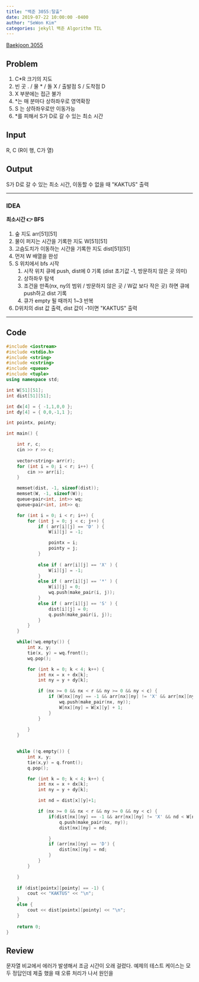 ```yaml
---
title: "백준 3055:탈출"
date: 2019-07-22 10:00:00 -0400
author: "SeWon Kim"
categories: jekyll 백준 Algorithm TIL
---
```


[Baekjoon 3055](https://www.acmicpc.net/problem/3055)

## Problem
  1. C*R 크기의 지도
  2. 빈 곳 . / 물 * / 돌 X / 출발점 S / 도착점 D
  3. X 부분에는 접근 불가
  4. *는 매 분마다 상하좌우로 영역확장
  5. S 는 상하좌우로만 이동가능
  6. *를 피해서 S가 D로 갈 수 있는 최소 시간

## Input
  R, C (R이 행, C가 열)
    
## Output
  S가 D로 갈 수 있는 최소 시간, 이동할 수 없을 때 "KAKTUS" 출력


---


### IDEA
  **최소시간 👉 BFS**
  
  1. 숲 지도 arr[51][51]
  2. 물이 퍼지는 시간을 기록한 지도 W[51][51]
  3. 고슴도치가 이동하는 시간을 기록한 지도 dist[51][51]
  4. 먼저 W 배열을 완성
  5. S 위치에서 bfs 시작
      1. 시작 위치 큐에 push, dist에 0 기록 (dist 초기값 -1, 방문하지 않은 곳 의미)
      2. 상하좌우 탐색
      3. 조건을 만족(nx, ny의 범위 / 방문하지 않은 곳 / W값 보다 작은 곳) 하면 큐에 push하고 dist 기록
      4. 큐가 empty 될 때까지 1~3 반복
  6. D위치의 dist 값 출력, dist 값이 -1이면 "KAKTUS" 출력
     
---


## Code
```cpp
#include <iostream>
#include <stdio.h>
#include <string>
#include <cstring>
#include <queue>
#include <tuple>
using namespace std;

int W[51][51];
int dist[51][51];

int dx[4] = { -1,1,0,0 };
int dy[4] = { 0,0,-1,1 };

int pointx, pointy; 

int main() {

	int r, c;
	cin >> r >> c;
	
	vector<string> arr(r);
	for (int i = 0; i < r; i++) {
		cin >> arr[i];
	}

	memset(dist, -1, sizeof(dist));
	memset(W, -1, sizeof(W));
	queue<pair<int, int>> wq;
	queue<pair<int, int>> q;

	for (int i = 0; i < r; i++) {
		for (int j = 0; j < c; j++) {
			if ( arr[i][j] == 'D' ) {
				W[i][j] = -1;

				pointx = i;
				pointy = j;
			}
			
			else if ( arr[i][j] == 'X' ) {
				W[i][j] = -1;
			}
			else if ( arr[i][j] == '*' ) {
				W[i][j] = 0;
				wq.push(make_pair(i, j));
			}
			else if ( arr[i][j] == 'S' ) {
				dist[i][j] = 0;
				q.push(make_pair(i, j));
			}
		}
	}

	while(!wq.empty()) {
		int x, y;
		tie(x, y) = wq.front();
		wq.pop();

		for (int k = 0; k < 4; k++) {
			int nx = x + dx[k];
			int ny = y + dy[k];

			if (nx >= 0 && nx < r && ny >= 0 && ny < c) {
				if (W[nx][ny] == -1 && arr[nx][ny] != 'X' && arr[nx][ny] != 'D') {
					wq.push(make_pair(nx, ny));
					W[nx][ny] = W[x][y] + 1;
				}
			}
			
		}
	}

	
	while (!q.empty()) {
		int x, y;
		tie(x,y) = q.front();
		q.pop();

		for (int k = 0; k < 4; k++) {
			int nx = x + dx[k];
			int ny = y + dy[k];

			int nd = dist[x][y]+1;

			if (nx >= 0 && nx < r && ny >= 0 && ny < c) {
				if(dist[nx][ny] == -1 && arr[nx][ny] != 'X' && nd < W[nx][ny]) {
					q.push(make_pair(nx, ny));
					dist[nx][ny] = nd;

				}
				if (arr[nx][ny] == 'D') {
					dist[nx][ny] = nd;
				}
			}
		}

	}
		
	if (dist[pointx][pointy] == -1) {
		cout << "KAKTUS" << "\n";
	}
	else {
		cout << dist[pointx][pointy] << "\n";
	}
	
	return 0;
}
```


## Review
문자열 비교에서 에러가 발생해서 조금 시간이 오래 걸렸다. 예제의 테스트 케이스는 모두 정답인데 제출 했을 때 오류 처리가 나서 원인을 
